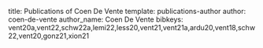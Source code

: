 title: Publications of Coen De Vente
template: publications-author
author: coen-de-vente
author_name: Coen De Vente
bibkeys: vent20a,vent22,schw22a,lemi22,less20,vent21,vent21a,ardu20,vent18,schw22,vent20,gonz21,xion21